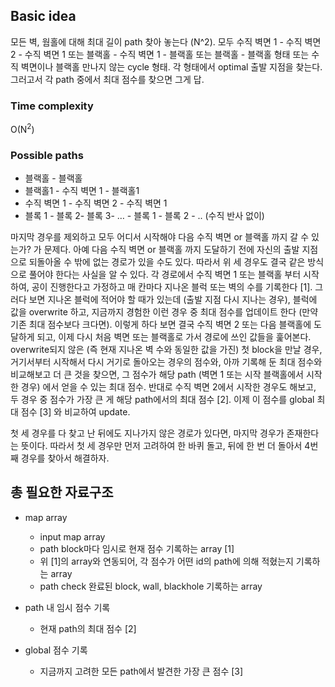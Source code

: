 ## Basic idea
모든 벽, 웜홀에 대해 최대 길이 path 찾아 놓는다 (N^2). 모두 수직 벽면 1 - 수직 벽면 2 - 수직 벽면 1 또는 블랙홀 - 수직 벽면 1 - 블랙홀 또는 블랙홀 - 블랙홀 형태 또는 수직 벽면이나 블랙홀 만나지 않는 cycle 형태. 각 형태에서 optimal 출발 지점을 찾는다. 그러고서 각 path 중에서 최대 점수를 찾으면 그게 답.

### Time complexity
O(N<sup>2</sup>)

### Possible paths
- 블랙홀 - 블랙홀
- 블랙홀1 - 수직 벽면 1 - 블랙홀1
- 수직 벽면 1 - 수직 벽면 2 - 수직 벽면 1
- 블록 1 - 블록 2- 블록 3- … - 블록 1 - 블록 2 - .. (수직 반사 없이)

마지막 경우를 제외하고 모두 어디서 시작해야 다음 수직 벽면 or 블랙홀 까지 갈 수 있는가? 가 문제다. 아예 다음 수직 벽면 or 블랙홀 까지 도달하기 전에 자신의 출발 지점으로 되돌아올 수 밖에 없는 경로가 있을 수도 있다. 따라서 위 세 경우도 결국 같은 방식으로 풀어야 한다는 사실을 알 수 있다.
각 경로에서 수직 벽면 1 또는 블랙홀 부터 시작하여, 공이 진행한다고 가정하고 매 칸마다 지나온 블럭 또는 벽의 수를 기록한다 [1]. 그러다 보면 지나온 블럭에 적어야 할 때가 있는데 (출발 지점 다시 지나는 경우), 블럭에 값을 overwrite 하고, 지금까지 경험한 이런 경우 중 최대 점수를 업데이트 한다 (만약 기존 최대 점수보다 크다면). 이렇게 하다 보면 결국 수직 벽면 2 또는 다음 블랙홀에 도달하게 되고, 이제 다시 처음 벽면 또는 블랙홀로 가서 경로에 쓰인 값들을 훑어본다. overwrite되지 않은 (즉 현재 지나온 벽 수와 동일한 값을 가진) 첫 block을 만날 경우, 거기서부터 시작해서 다시 거기로 돌아오는 경우의 점수와, 아까 기록해 둔 최대 점수와 비교해보고 더 큰 것을 찾으면, 그 점수가 해당 path (벽면 1 또는 시작 블랙홀에서 시작한 경우) 에서 얻을 수 있는 최대 점수. 반대로 수직 벽면 2에서 시작한 경우도 해보고, 두 경우 중 점수가 가장 큰 게 해당 path에서의 최대 점수 [2]. 이제 이 점수를 global 최대 점수 [3] 와 비교하여 update.

첫 세 경우를 다 찾고 난 뒤에도 지나가지 않은 경로가 있다면, 마지막 경우가 존재한다는 뜻이다. 따라서 첫 세 경우만 먼저 고려하여 한 바퀴 돌고, 뒤에 한 번 더 돌아서 4번째 경우를 찾아서 해결하자.

## 총 필요한 자료구조
- map array
	- input map array
	- path block마다 임시로 현재 점수 기록하는 array [1]
	- 위 [1]의 array와 연동되어, 각 점수가 어떤 id의 path에 의해 적혔는지 기록하는 array
	- path check 완료된 block, wall, blackhole 기록하는 array

- path 내 임시 점수 기록
	- 현재 path의 최대 점수 [2]

- global 점수 기록
	- 지금까지 고려한 모든 path에서 발견한 가장 큰 점수 [3]

